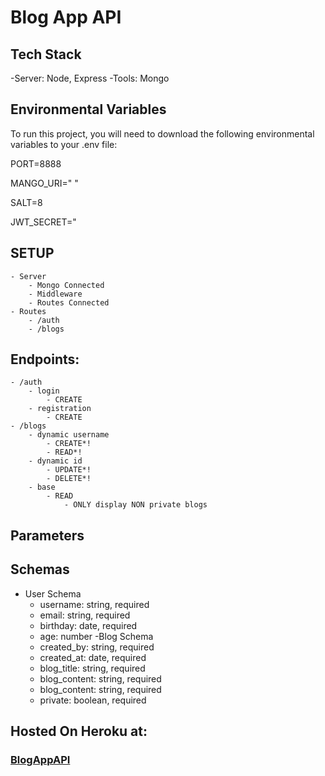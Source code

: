 # Blog App API
## Tech Stack
-Server: Node, Express
-Tools: Mongo

## Environmental Variables
To run this project, you will need to download the following environmental variables to your .env file:

PORT=8888

MANGO_URI=" "

SALT=8

JWT_SECRET="

## SETUP
    - Server
        - Mongo Connected
        - Middleware
        - Routes Connected
    - Routes
        - /auth
        - /blogs
## Endpoints:
    - /auth
        - login
            - CREATE
        - registration
            - CREATE
    - /blogs
        - dynamic username
            - CREATE*!
            - READ*!
        - dynamic id
            - UPDATE*!
            - DELETE*!
        - base
            - READ
                - ONLY display NON private blogs
    
## Parameters


## Schemas
   - User Schema
        - username: string, required
        - email: string, required
        - birthday: date, required
        - age: number
    -Blog Schema
        - created_by: string, required
        - created_at: date, required
        - blog_title: string, required
        - blog_content: string, required
        - blog_content: string, required
        - private: boolean, required 
        
## Hosted On Heroku at: 
### [BlogAppAPI](https://git.heroku.com/neondaydreams-blog-app.git)
